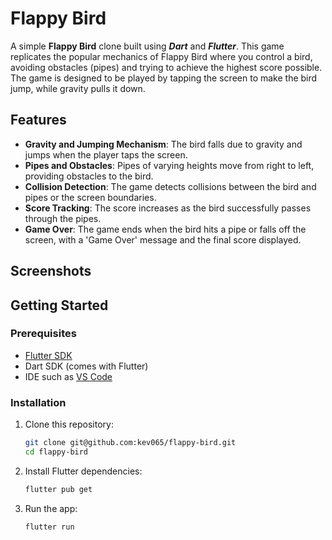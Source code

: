 # Flappy Bird

A simple **Flappy Bird** clone built using ***Dart*** and ***Flutter***. This game replicates the popular mechanics of Flappy Bird where you control a bird, avoiding obstacles (pipes) and trying to achieve the highest score possible. The game is designed to be played by tapping the screen to make the bird jump, while gravity pulls it down.

## Features

- **Gravity and Jumping Mechanism**: The bird falls due to gravity and jumps when the player taps the screen.
- **Pipes and Obstacles**: Pipes of varying heights move from right to left, providing obstacles to the bird.
- **Collision Detection**: The game detects collisions between the bird and pipes or the screen boundaries.
- **Score Tracking**: The score increases as the bird successfully passes through the pipes.
- **Game Over**: The game ends when the bird hits a pipe or falls off the screen, with a 'Game Over' message and the final score displayed.

## Screenshots

## Getting Started

### Prerequisites

- [Flutter SDK](https://flutter.dev/docs/get-started/install)
- Dart SDK (comes with Flutter)
- IDE such as [VS Code](https://code.visualstudio.com/)
  
### Installation

1. Clone this repository:

   ```bash
   git clone git@github.com:kev065/flappy-bird.git
   cd flappy-bird
   ```

2. Install Flutter dependencies:

   ```bash
   flutter pub get
   ```

3. Run the app:

   ```bash
   flutter run
   ```
